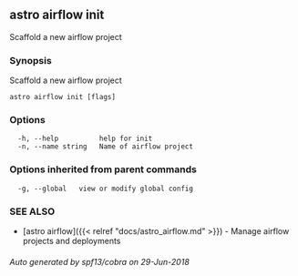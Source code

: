 ## astro airflow init

Scaffold a new airflow project

### Synopsis

Scaffold a new airflow project

```
astro airflow init [flags]
```

### Options

```
  -h, --help          help for init
  -n, --name string   Name of airflow project
```

### Options inherited from parent commands

```
  -g, --global   view or modify global config
```

### SEE ALSO

* [astro airflow]({{< relref "docs/astro_airflow.md" >}})	 - Manage airflow projects and deployments

###### Auto generated by spf13/cobra on 29-Jun-2018
